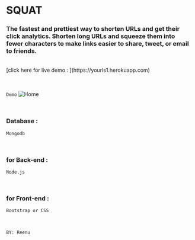 # SQUAT


### The fastest and prettiest way to shorten URLs and get their click analytics. Shorten long URLs and squeeze them into fewer characters to make links easier to share, tweet, or email to friends.
<br>
[click here for live demo : ](https://yourls1.herokuapp.com)

<br><br>
``` Demo ```
![Home](https://raw.githubusercontent.com/reenusihag/squat/master/squat.jpg) 


<br>

### Database :
``` Mongodb ```

<br>

### for Back-end :
``` Node.js ```

<br>

### for Front-end :
``` Bootstrap or CSS ```

<br>

``` BY: Reenu ```
